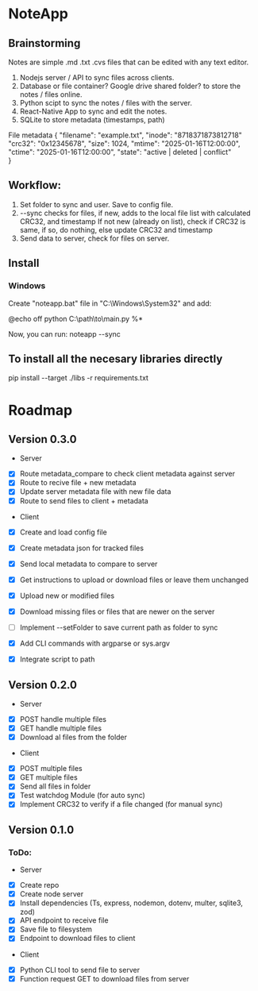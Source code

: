 # NoteApp
## Brainstorming
Notes are simple .md .txt .cvs files that can be edited with any text editor.

1. Nodejs server / API to sync files across clients.
2. Database or file container? Google drive shared folder? to store the notes / files online.
3. Python scipt to sync the notes / files with the server. 
4. React-Native App to sync and edit the notes.
5. SQLite to store metadata (timestamps, path)


File metadata
{
  "filename": "example.txt",
  "inode": "8718371873812718"
  "crc32": "0x12345678",
  "size": 1024,
  "mtime": "2025-01-16T12:00:00",
  "ctime": "2025-01-16T12:00:00",
  "state": "active | deleted | conflict"  
}


## Workflow:
1. Set folder to sync and user. Save to config file. 
2. --sync checks for files, if new, adds to the local file list with calculated CRC32, and timestamp
   If not new (already on list), check if CRC32 is same, if so, do nothing, else update CRC32 and timestamp
3. Send data to server, check for files on server.


## Install
### Windows
Create "noteapp.bat" file in "C:\Windows\System32" and add:

@echo off
python C:\path\to\main.py %*

Now, you can run:
noteapp --sync

## To install all the necesary libraries directly
pip install --target ./libs -r requirements.txt


# Roadmap
## Version 0.3.0
- Server
- [x] Route metadata_compare to check client metadata against server
- [x] Route to recive file + new metadata
- [x] Update server metadata file with new file data
- [x] Route to send files to client + metadata

- Client
- [x] Create and load config file 
- [x] Create metadata json for tracked files
- [x] Send local metadata to compare to server
- [x] Get instructions to upload or download files or leave them unchanged
- [x] Upload new or modified files
- [x] Download missing files or files that are newer on the server
- [ ] Implement --setFolder to save current path as folder to sync
- [x] Add CLI commands with argparse or sys.argv
- [x] Integrate script to path


## Version 0.2.0
- Server
- [x] POST handle multiple files 
- [x] GET handle multiple files
- [x] Download al files from the folder

- Client
- [x] POST multiple files
- [x] GET multiple files
- [x] Send all files in folder
- [x] Test watchdog Module (for auto sync)
- [x] Implement CRC32 to verify if a file changed (for manual sync)

## Version 0.1.0
### ToDo:
- Server
- [x] Create repo
- [x] Create node server
- [x] Install dependencies (Ts, express, nodemon, dotenv, multer, sqlite3, zod)
- [x] API endpoint to receive file
- [x] Save file to filesystem
- [x] Endpoint to download files to client
  
- Client
- [x] Python CLI tool to send file to server
- [x] Function request GET to download files from server
